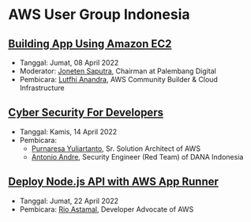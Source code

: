 # AWS User Group Indonesia


## [Building App Using Amazon EC2](https://www.youtube.com/watch?v=i2yFxpBiee0)

- Tanggal: Jumat, 08 April 2022
- Moderator: [Joneten Saputra](https://www.linkedin.com/in/joneten-saputra-913816105/), Chairman at Palembang Digital
- Pembicara: [Lutfhi Anandra](https://www.linkedin.com/in/luthfi-anandra/), AWS Community Builder & Cloud Infrastructure


## [Cyber Security For Developers](https://www.youtube.com/watch?v=M3FYoMArNqs)

- Tanggal: Kamis, 14 April 2022
- Pembicara:
  - [Purnaresa Yuliartanto](https://www.linkedin.com/in/purnaresa/), Sr. Solution Architect of AWS
  - [Antonio Andre](https://www.linkedin.com/in/deprito/), Security Engineer (Red Team) of DANA Indonesia


## [Deploy Node.js API with AWS App Runner](https://www.youtube.com/watch?v=RRf4TbcozWg)

- Tanggal: Jumat, 22 April 2022
- Pembicara: [Rio Astamal](https://www.linkedin.com/in/rioastamal/), Developer Advocate of AWS

